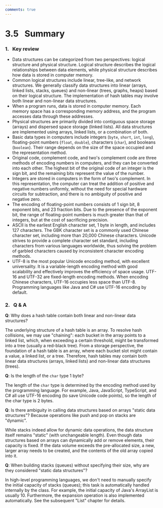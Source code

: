 ```yaml
---
comments: true
---
```


# 3.5 &nbsp; Summary

### 1. &nbsp; Key review

- Data structures can be categorized from two perspectives: logical structure and physical structure. Logical structure describes the logical relationships between data elements, while physical structure describes how data is stored in computer memory.
- Common logical structures include linear, tree-like, and network structures. We generally classify data structures into linear (arrays, linked lists, stacks, queues) and non-linear (trees, graphs, heaps) based on their logical structure. The implementation of hash tables may involve both linear and non-linear data structures.
- When a program runs, data is stored in computer memory. Each memory space has a corresponding memory address, and the program accesses data through these addresses.
- Physical structures are primarily divided into contiguous space storage (arrays) and dispersed space storage (linked lists). All data structures are implemented using arrays, linked lists, or a combination of both.
- Basic data types in computers include integers (`byte`, `short`, `int`, `long`), floating-point numbers (`float`, `double`), characters (`char`), and booleans (`boolean`). Their range depends on the size of the space occupied and the representation method.
- Original code, complement code, and two's complement code are three methods of encoding numbers in computers, and they can be converted into each other. The highest bit of the original code of an integer is the sign bit, and the remaining bits represent the value of the number.
- Integers are stored in computers in the form of two's complement. In this representation, the computer can treat the addition of positive and negative numbers uniformly, without the need for special hardware circuits for subtraction, and there is no ambiguity of positive and negative zero.
- The encoding of floating-point numbers consists of 1 sign bit, 8 exponent bits, and 23 fraction bits. Due to the presence of the exponent bit, the range of floating-point numbers is much greater than that of integers, but at the cost of sacrificing precision.
- ASCII is the earliest English character set, 1 byte in length, and includes 127 characters. The GBK character set is a commonly used Chinese character set, including more than 20,000 Chinese characters. Unicode strives to provide a complete character set standard, including characters from various languages worldwide, thus solving the problem of garbled characters caused by inconsistent character encoding methods.
- UTF-8 is the most popular Unicode encoding method, with excellent universality. It is a variable-length encoding method with good scalability and effectively improves the efficiency of space usage. UTF-16 and UTF-32 are fixed-length encoding methods. When encoding Chinese characters, UTF-16 occupies less space than UTF-8. Programming languages like Java and C# use UTF-16 encoding by default.

### 2. &nbsp; Q & A

**Q**: Why does a hash table contain both linear and non-linear data structures?

The underlying structure of a hash table is an array. To resolve hash collisions, we may use "chaining": each bucket in the array points to a linked list, which, when exceeding a certain threshold, might be transformed into a tree (usually a red-black tree).
From a storage perspective, the foundation of a hash table is an array, where each bucket slot might contain a value, a linked list, or a tree. Therefore, hash tables may contain both linear data structures (arrays, linked lists) and non-linear data structures (trees).

**Q**: Is the length of the `char` type 1 byte?

The length of the `char` type is determined by the encoding method used by the programming language. For example, Java, JavaScript, TypeScript, and C# all use UTF-16 encoding (to save Unicode code points), so the length of the char type is 2 bytes.

**Q**: Is there ambiguity in calling data structures based on arrays "static data structures"? Because operations like push and pop on stacks are "dynamic".

While stacks indeed allow for dynamic data operations, the data structure itself remains "static" (with unchangeable length). Even though data structures based on arrays can dynamically add or remove elements, their capacity is fixed. If the data volume exceeds the pre-allocated size, a new, larger array needs to be created, and the contents of the old array copied into it.

**Q**: When building stacks (queues) without specifying their size, why are they considered "static data structures"?

In high-level programming languages, we don't need to manually specify the initial capacity of stacks (queues); this task is automatically handled internally by the class. For example, the initial capacity of Java's ArrayList is usually 10. Furthermore, the expansion operation is also implemented automatically. See the subsequent "List" chapter for details.
